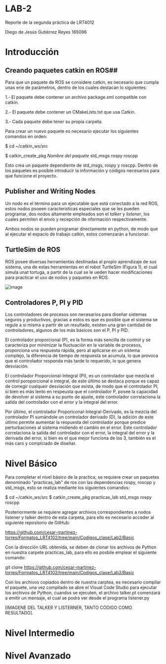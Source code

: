 # LAB-2

Reporte de la segunda práctica de LRT4012

Diego de Jesús Gutiérrez Reyes 165096

# Introducción
## Creando paquetes catkin en ROS##
Para que un paquete de ROS se considere catkin, es necesario que cumpla unas erie de parámetros, dentro de los cuales destacan lo siguientes:

1.- El paquete debe contener un archivo package.xml compatible con catkin.

2.- El paquete debe contener un CMakeLists.txt que usa Catkin.

3.- Cada paquete debe tener su propia carpeta.

Para crear un nuevo paquete es necesario ejecutar los siguientes comandos en orden:

$ cd ~/catkin_ws/src

$ catkin_create_pkg *Nombre del paquete* std_msgs rospy roscpp

Esto crea un paquete dependiente de std_msgs, rospy y roscpp. Dentro de los paquetes es posible introducir la información y códigos necesarios para que funcione el proyecto.

## Publisher and Writing Nodes ##
Un nodo es el término para un ejecutable que está conectado a la red ROS, estos nodos psoeen características especiales que se les pueden programar, dos nodos altamente empleados son el *talker* y *listener*, los cuales permiten el envío y recepción de nformación respectivamente.

Ambos nodos se pueden programar directamente en python, de modo que al ejecutar el espacio de trabajo catkin, estos comenzarán a funcionar.

## TurtleSim de ROS ##
ROS posee diversas herramientas destinadas al propio aprendizaje de sus sistema, una de estas herramientas en el robot TurtleSim (Figura 1), el cual simula unat tortuga, a partir de la cual se le ueden hacer modificaciones para practicar el uso de nodos y paquetes en ROS.

![image](https://github.com/DiegoJGutierrezReyes/LAB-2/assets/132300202/2f4c3d2d-9671-4e91-9da9-64c6f77424f1)

## Controladores P, PI y PID ##
Los controladores de procesos son necesarios para diseñar sistemas seguros y productivos, gracias a estos es que es posible que el sistema se regule a sí misma a partir de un resultado, existen una gran cantidad de controladores, algunos de los más básicos son el P, PI y PID.

El controlador proporcional (P), es la forma más sencilla de control y se caracteriza por minimizar la fluctuación en la variable de procesos, proporciona una respuesta rápida, pero al aplicarse en un sistema complejo, la diferencia de tiempo de respuesta se acumula, lo que provoca que el controlador responda más tarde  lo requerido, lo que genera desviación.

El controlador Proporcional-Integral (PI), es un controlador que mezcla el control poroporcional e integral, de este último se destaca porque es capaz de corregir cualqueir desviación que exista, de modo que el controlador PI, si bien es más lento en respeusta que el controlador P, posee la capacidad de devolver al sistema a su punto de ajuste, este controlador correlaciona la salida del controlador con el error y la integral del error.

Por último, el controlador Proporiconal-Integral-Derivado, es la mezcla del controlador PI sumándole un controlador derivado (D), la adición de este útlimo permite aumentar la respuesta del controlador porque predice perturbaciones al sistema midiendo el cambio en el error. Este controlador correlaciona la salida del controlador con el error, la integral del error y la derivada del error, si bien es el que mejor funciona de los 3, también es el más caro y complciado de diseñar.

# Nivel Básico

Para completar el nivel básico de la practica, se requiere crear un paquetes denominado "practicas_lab" de ros con las dependencias rospy, roscpp y std_msgs, esto se realiza mediante los siguientes comandos:

$ cd ~/catkin_ws/src
$ catkin_create_pkg practicas_lab std_msgs rospy roscpp

Posteriormente se requiere agregar archivos correspondientes a nodos listener y talker dentro de esta carpeta, para ello es necesario acceder al siguiente repositorio de GitHub:

https://github.com/cesar-martinez-torres/Formatos_LRT4102/tree/main/Codigos_clase/Lab2/Basic

Con la dirección URL obtenida, se deben de clonar los archivos de Python en nuestra carpete practicas_lab, para ello es posbile emplear el siguiente comando:

git clone https://github.com/cesar-martinez-torres/Formatos_LRT4102/tree/main/Codigos_clase/Lab2/Basic

Con los archivos copiados dentro de nuestra carptea, es necesario compilar el paquete, una vez compilado se abre el Visual Code Studio para ejecutar los archivos de Python, cuandos se ejecuten, el archivo talker.pt comenzará a emitir un mensaje, el cual se podrá ver desde el programa listener.py

[IMAGENE DEL TALKER Y LISTERNER, TANTO CÓDIGO COMO RESULTADO].


# Nivel Intermedio


# Nivel Avanzado




